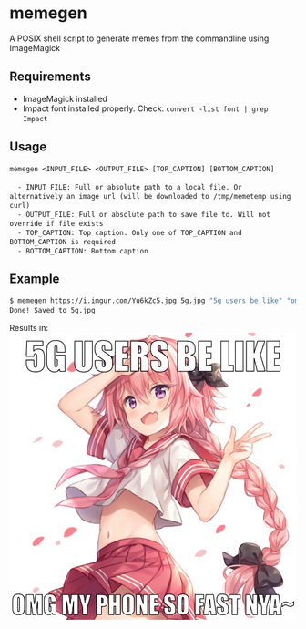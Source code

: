 # memegen

A POSIX shell script to generate memes from the commandline using ImageMagick

## Requirements

- ImageMagick installed
- Impact font installed properly. Check: `convert -list font | grep Impact`

## Usage

```
memegen <INPUT_FILE> <OUTPUT_FILE> [TOP_CAPTION] [BOTTOM_CAPTION]

  - INPUT_FILE: Full or absolute path to a local file. Or alternatively an image url (will be downloaded to /tmp/memetemp using curl)
  - OUTPUT_FILE: Full or absolute path to save file to. Will not override if file exists
  - TOP_CAPTION: Top caption. Only one of TOP_CAPTION and BOTTOM_CAPTION is required
  - BOTTOM_CAPTION: Bottom caption
```

## Example

```sh
$ memegen https://i.imgur.com/Yu6kZc5.jpg 5g.jpg "5g users be like" "omg my phone so fast nya~"
Done! Saved to 5g.jpg
```

Results in:
![Example Image](example.png)
